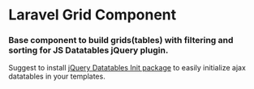 # Laravel Grid Component

### Base component to build grids(tables) with filtering and sorting for JS Datatables jQuery plugin.


Suggest to install  [jQuery Datatables Init package](https://www.npmjs.com/package/jquery.datatables-init) to easily initialize ajax datatables in your templates.